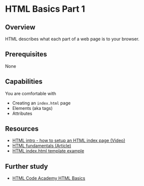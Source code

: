 # HTML Basics Part 1

## Overview
HTML describes what each part of a web page is to your browser.

## Prerequisites
None

## Capabilities
You are comfortable with

- Creating an `index.html` page
- Elements (aka tags)
- Attributes

## Resources
- [HTML intro - how to setup an HTML index page (Video)](/resources/html-intro-index-page-tags-VIDEO)
- [HTML fundamentals (Article)](/resources/html-fundamentals-TUTORIAL)
- [HTML index.html template example](/resources/html-template-EXAMPLE)

## Further study
- [HTML Code Academy HTML Basics](https://www.codecademy.com/learn/web)
